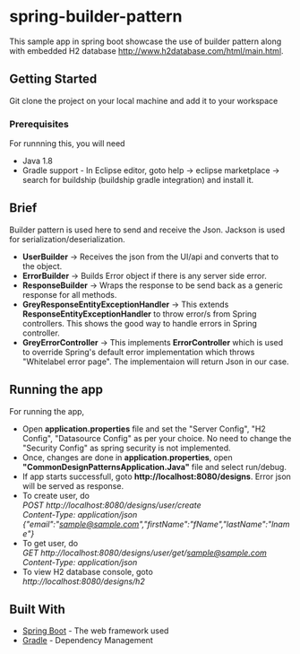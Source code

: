# spring-builder-pattern

This sample app in spring boot showcase the use of builder pattern along with embedded H2 database http://www.h2database.com/html/main.html.

## Getting Started

Git clone the project on your local machine and add it to your workspace

### Prerequisites

For runnning this, you will need
- Java 1.8
- Gradle support - In Eclipse editor, goto help -> eclipse marketplace -> search for buildship (buildship gradle integration) and install it.

## Brief

Builder pattern is used here to send and receive the Json. Jackson is used for serialization/deserialization.
- **UserBuilder**      -> Receives the json from the UI/api and converts that to the object.
- **ErrorBuilder**     -> Builds Error object if there is any server side error.
- **ResponseBuilder**  -> Wraps the response to be send back as a generic response for all methods.
- **GreyResponseEntityExceptionHandler** -> This extends **ResponseEntityExceptionHandler** to throw error/s from Spring controllers. This shows the good way to handle errors in Spring controller.
- **GreyErrorController** -> This implements **ErrorController** which is used to override Spring's default error implementation which throws "Whitelabel error page". The implementaion will return Json in our case.

## Running the app

For running the app,
- Open **application.properties** file and set the "Server Config", "H2 Config", "Datasource Config" as per your choice. No need to change the "Security Config" as spring security is not implemented.
- Once, changes are done in **application.properties**, open **"CommonDesignPatternsApplication.Java"** file and select run/debug.
- If app starts successfull, goto **http://localhost:8080/designs**. Error json will be served as response.
- To create user, do <br />
*POST http://localhost:8080/designs/user/create* <br />
*Content-Type: application/json* <br />
*{"email":"sample@sample.com","firstName":"fName","lastName":"lname"}* <br />
- To get user, do<br />
*GET http://localhost:8080/designs/user/get/sample@sample.com*<br />
*Content-Type: application/json*<br />
- To view H2 database console, goto<br />
*http://localhost:8080/designs/h2*

## Built With

* [Spring Boot](https://projects.spring.io/spring-boot/) - The web framework used
* [Gradle](https://gradle.org/) - Dependency Management
